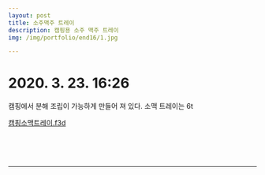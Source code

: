 ```yaml
---
layout: post
title: 소주맥주 트레이
description: 캠핑용 소주 맥주 트레이
img: /img/portfolio/end16/1.jpg

---
```



# 2020. 3. 23. 16:26


캠핑에서 분해 조립이 가능하게 만들어 져 있다.
소맥 트레이는 6t 

[캠핑소맥트레이.f3d](../../img/portfolio/end16/캠핑소맥트레이.f3d)
<div class="img_row">
<img class="col two" src="{{ site.baseurl }} /img/portfolio/end16/1.jpg" alt="" title="example image"/>
</div>	

<div class="img_row">
<img class="col two" src="{{ site.baseurl }} /img/portfolio/end16/2.jpg" alt="" title="example image"/>
<img class="col one" src="{{ site.baseurl }} /img/portfolio/end16/3.jpg" alt="" title="example image"/>
</div>	
<div class="img_row">
<img class="col one" src="{{ site.baseurl }} /img/portfolio/end16/4.png" alt="" title="example image"/>
<img class="col one" src="{{ site.baseurl }} /img/portfolio/end16/5.jpg" alt="" title="example image"/>
<img class="col one" src="{{ site.baseurl }} /img/portfolio/end16/6.png" alt="" title="example image"/>
</div>	
<div class="img_row">
<img class="col one" src="{{ site.baseurl }} /img/portfolio/end16/7.jpg" alt="" title="example image"/>
<img class="col one" src="{{ site.baseurl }} /img/portfolio/end16/8.jpg" alt="" title="example image"/>
<img class="col one" src="{{ site.baseurl }} /img/portfolio/end16/9.jpg" alt="" title="example image"/>
</div>	

----------

